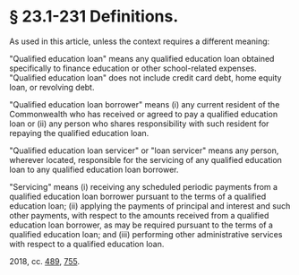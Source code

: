 # § 23.1-231 Definitions.

<p>As used in this article, unless the context requires a different meaning:</p><p>"Qualified education loan" means any qualified education loan obtained specifically to finance education or other school-related expenses. "Qualified education loan" does not include credit card debt, home equity loan, or revolving debt.</p><p>"Qualified education loan borrower" means (i) any current resident of the Commonwealth who has received or agreed to pay a qualified education loan or (ii) any person who shares responsibility with such resident for repaying the qualified education loan.</p><p>"Qualified education loan servicer" or "loan servicer" means any person, wherever located, responsible for the servicing of any qualified education loan to any qualified education loan borrower.</p><p>"Servicing" means (i) receiving any scheduled periodic payments from a qualified education loan borrower pursuant to the terms of a qualified education loan; (ii) applying the payments of principal and interest and such other payments, with respect to the amounts received from a qualified education loan borrower, as may be required pursuant to the terms of a qualified education loan; and (iii) performing other administrative services with respect to a qualified education loan.</p><p>2018, cc. <a href='http://lis.virginia.gov/cgi-bin/legp604.exe?181+ful+CHAP0489'>489</a>, <a href='http://lis.virginia.gov/cgi-bin/legp604.exe?181+ful+CHAP0755'>755</a>.</p>
